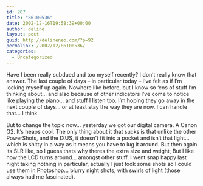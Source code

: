 ```yaml
---
id: 207
title: "86100536"
date: 2002-12-16T19:58:39+00:00
author: deline
layout: post
guid: http://delineneo.com/?p=92
permalink: /2002/12/86100536/
categories:
  - Uncategorized
---
```

Have I been really subdued and too myself recently? I don&#8217;t really know that answer. The last couple of days &#8211; in particular today &#8211; I&#8217;ve felt as if I&#8217;m locking myself up again. Nowhere like before, but I know so &#8216;cos of stuff I&#8217;m thinking about&#8230; and also because of other indicators I&#8217;ve come to notice like playing the piano&#8230; and stuff I listen too. I&#8217;m hoping they go away in the next couple of days&#8230; or at least stay the way they are now. I can handle that&#8230; I think.

But to change the topic now&#8230; yesterday we got our digital camera. A Canon G2. It&#8217;s heaps cool. The only thing about it that sucks is that unlike the other PowerShots, and the IXUS, it doesn&#8217;t fit into a pocket and isn&#8217;t that light&#8230; which is shitty in a way as it means you have to lug it around. But then again its SLR like, so I guess thats why theres the extra size and weight, But I like how the LCD turns around&#8230; amongst other stuff. I went snap happy last night taking nothing in particular, actually I just took some shots so I could use them in Photoshop&#8230; blurry night shots, with swirls of light (those always had me fascinated).

